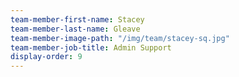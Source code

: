 ```yaml
---
team-member-first-name: Stacey
team-member-last-name: Gleave
team-member-image-path: "/img/team/stacey-sq.jpg"
team-member-job-title: Admin Support
display-order: 9
---
```

